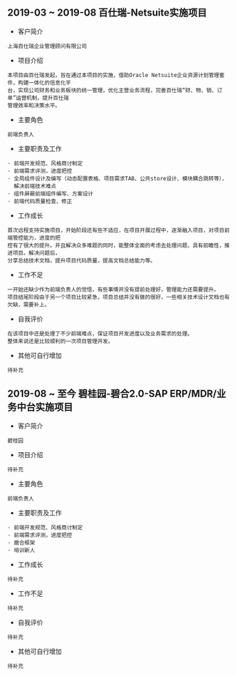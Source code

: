 ## 2019-03 ~ 2019-08 百仕瑞-Netsuite实施项目

- 客户简介
```
上海百仕瑞企业管理顾问有限公司
```

- 项目介绍
```
本项目由百仕瑞发起，旨在通过本项目的实施，借助Oracle Netsuite企业资源计划管理套件，构建一体化的信息化平
台，实现公司财务和业务板块的统一管理，优化主营业务流程，完善百仕瑞“财、物、销、订单”运营机制，提升百仕瑞
管理效率和决策水平。
```

- 主要角色
```
前端负责人
```

- 主要职责及工作
```
· 前端开发规范、风格商讨制定
· 前端需求评测，进度把控
· 全局组件设计及编写（动态配置表格、项目需求TAB、公共store设计、模块耦合跳转等），
  解决前端技术难点
· 组件屏蔽前端组件编写、方案设计
· 前端代码质量检查、修正
```

- 工作成长
```
首次远程支持实施项目，开始阶段还有些不适应，在项目开展过程中，逐渐融入项目，对项目前端管控能力，进度的把
控有了很大的提升。并且解决众多难题的同时，能整体全面的考虑去处理问题，具有前瞻性，推进项目。解决问题后，
分享总结技术文档，提升项目代码质量，提高文档总结能力等。
```

- 工作不足
```
一开始还缺少作为前端负责人的觉悟，有些事情并没有提前处理好，管理能力还需要提升。
项目结尾阶段由于另一个项目比较紧急，项目总结并没有做的很好，一些相关技术设计文档也有欠缺，需要补上。
```

- 自我评价
```
在该项目中还是处理了不少前端难点，保证项目开发进度以及业务需求的处理。
整体来说还是比较顺利的一次项目管理开发。
```

- 其他可自行增加
```
待补充
```

## 2019-08 ~ 至今 碧桂园-碧合2.0-SAP ERP/MDR/业务中台实施项目

- 客户简介
```
碧桂园
```

- 项目介绍
```
待补充
```

- 主要角色
```
前端负责人
```

- 主要职责及工作
```
· 前端开发规范、风格商讨制定
· 前端需求评测，进度把控
· 磨合框架
· 培训新人
```

- 工作成长
```
待补充
```

- 工作不足
```
待补充
```

- 自我评价
```
待补充
```

- 其他可自行增加
```
待补充
```
